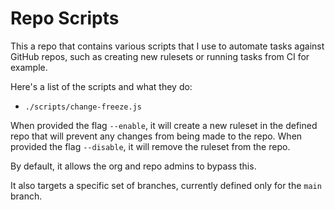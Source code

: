 # Repo Scripts

This a repo that contains various scripts that I use to automate tasks against GitHub repos, such as creating new rulesets or running tasks from CI for example.

Here's a list of the scripts and what they do:

- `./scripts/change-freeze.js`

When provided the flag `--enable`, it will create a new ruleset in the defined repo that will prevent any changes from being made to the repo. When provided the flag `--disable`, it will remove the ruleset from the repo.

By default, it allows the org and repo admins to bypass this.

It also targets a specific set of branches, currently defined only for the `main` branch.
